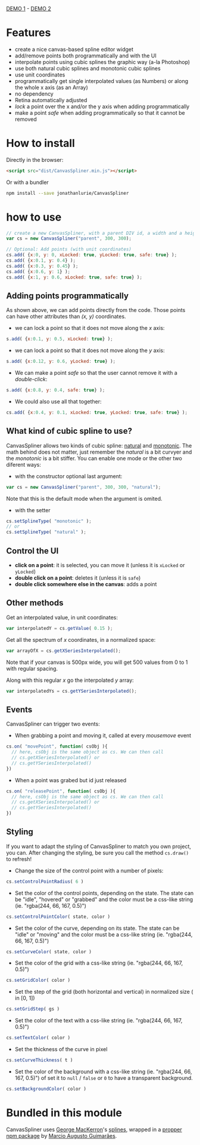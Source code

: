 [DEMO 1](http://me.jonathanlurie.fr/canvasSpliner/) - 
[DEMO 2](http://me.jonathanlurie.fr/canvasSpliner/examples/)

# Features
- create a nice canvas-based spline editor widget
- add/remove points both programmatically and with the UI
- interpolate points using cubic splines the graphic way (a-la Photoshop)
- use both natural cubic splines and monotonic cubic splines
- use unit coordinates
- programmatically get single interpolated values (as Numbers) or along the whole x axis (as an Array)
- no dependency
- Retina automatically adjusted
- *lock* a point over the x and/or the y axis when adding programmatically
- make a point *safe* when adding programmatically so that it cannot be removed

# How to install
Directly in the browser:
```html
<script src="dist/CanvasSpliner.min.js"></script>
```

Or with a bundler
```bash
npm install --save jonathanlurie/CanvasSpliner
```

# how to use

```javascript
// create a new CanvasSpliner, with a parent DIV id, a width and a heigh
var cs = new CanvasSpliner("parent", 300, 300);

// Optional: Add points (with unit coordinates)
cs.add( {x:0, y: 0, xLocked: true, yLocked: true, safe: true} );
cs.add( {x:0.1, y: 0.4} );
cs.add( {x:0.3, y: 0.45} );
cs.add( {x:0.6, y: 1} );
cs.add( {x:1, y: 0.6, xLocked: true, safe: true} );
```

## Adding points programmatically
As shown above, we can add points directly from the code. Those points can have other attributes than *(x, y)* coordinates.
- we can lock a point so that it does not move along the *x* axis:
```javascript
s.add( {x:0.1, y: 0.5, xLocked: true} );
```
- we can lock a point so that it does not move along the *y* axis:
```javascript
s.add( {x:0.12, y: 0.6, yLocked: true} );
```
- We can make a point *safe* so that the user cannot remove it with a *double-click*:
```javascript
s.add( {x:0.8, y: 0.4, safe: true} );
```
- We could also use all that together:
```javascript
cs.add( {x:0.4, y: 0.1, xLocked: true, yLocked: true, safe: true} );
```

## What kind of cubic spline to use?
CanvasSpliner allows two kinds of cubic spline: [natural](https://www.math.ntnu.no/emner/TMA4215/2008h/cubicsplines.pdf) and [monotonic](https://pdfs.semanticscholar.org/1664/13fd0aafcfda08f1af133e10301aa64fd960.pdf). The math behind does not matter, just remember the *natural* is a bit curvyer and the *monotonic* is a bit stiffer. You can enable one mode or the other two diferent ways:
- with the constructor optional last argument:
```javascript
var cs = new CanvasSpliner("parent", 300, 300, "natural");
```
Note that this is the default mode when the argument is omited.

- with the setter
```javascript
cs.setSplineType( "monotonic" );
// or
cs.setSplineType( "natural" );
```

## Control the UI
- **click on a point**: it is selected, you can move it (unless it is `xLocked` or `yLocked`)
- **double click on a point**: deletes it (unless it is `safe`)
- **double click somewhere else in the canvas**: adds a point

## Other methods
Get an interpolated value, in unit coordinates:
```javascript
var interpolatedY = cs.getValue( 0.15 );
```

Get all the spectrum of *x* coordinates, in a normalized space:
```javascript
var arrayOfX = cs.getXSeriesInterpolated();
```
Note that if your canvas is 500px wide, you will get 500 values from 0 to 1 with regular spacing.

Along with this regular *x* go the interpolated *y* array:
```javascript
var interpolatedYs = cs.getYSeriesInterpolated();
```


## Events
CanvasSpliner can trigger two events:
- When grabbing a point and moving it, called at every *mousemove* event
```javascript
cs.on( "movePoint", function( csObj ){
  // here, csObj is the same object as cs. We can then call
  // cs.getXSeriesInterpolated() or
  // cs.getYSeriesInterpolated()
})
```
- When a point was grabed but id just released
```javascript
cs.on( "releasePoint", function( csObj ){
  // here, csObj is the same object as cs. We can then call
  // cs.getXSeriesInterpolated() or
  // cs.getYSeriesInterpolated()
})
```

## Styling
If you want to adapt the styling of CanvasSpliner to match you own project, you can. After changing the styling, be sure you call the method `cs.draw()` to refresh!
- Change the size of the control point with a number of pixels:
```javascript
cs.setControlPointRadius( 6 )
```

- Set the color of the control points, depending on the state. The state can be "idle", "hovered" or "grabbed" and the color must be a css-like string (ie. "rgba(244, 66, 167, 0.5)")
```javascript
cs.setControlPointColor( state, color )
```

- Set the color of the curve, depending on its state. The state can be "idle" or "moving" and the color must be a css-like string (ie. "rgba(244, 66, 167, 0.5)")
```javascript
cs.setCurveColor( state, color )
```

- Set the color of the grid with a css-like string (ie. "rgba(244, 66, 167, 0.5)")
```javascript
cs.setGridColor( color )
```

- Set the step of the grid (both horizontal and vertical) in normalized size ( in [0, 1])
```javascript
cs.setGridStep( gs )
```

- Set the color of the text with a css-like string (ie. "rgba(244, 66, 167, 0.5)")
```javascript
cs.setTextColor( color )
```

- Set the thickness of the curve in pixel
```javascript
cs.setCurveThickness( t )
```

- Set the color of the background with a css-like string (ie. "rgba(244, 66, 167, 0.5)") of set it to `null` / `false` or `0` to have a transparent background.
```javascript
cs.setBackgroundColor( color )
```

# Bundled in this module
CanvasSpliner uses [George MacKerron](http://mackerron.com/home/)'s [splines](http://blog.mackerron.com/2011/01/01/javascript-cubic-splines/), wrapped in a [propper npm package](https://github.com/edgebr/splines) by [Marcio Augusto Guimarães](https://github.com/marcioaug).
